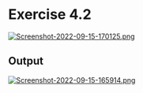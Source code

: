 # Exercise 4.2
[![Screenshot-2022-09-15-170125.png](https://i.postimg.cc/Y2Lwr3qf/Screenshot-2022-09-15-170125.png)](https://postimg.cc/0rv4Z7Sb)

## Output
[![Screenshot-2022-09-15-165914.png](https://i.postimg.cc/kXNzGhr8/Screenshot-2022-09-15-165914.png)](https://postimg.cc/7f6mQ9ZY)